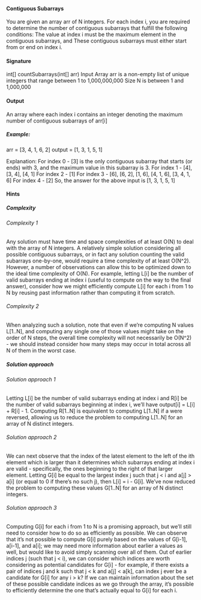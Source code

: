 
#### Contiguous Subarrays
You are given an array arr of N integers. For each index i, you are required to determine the number of contiguous subarrays that fulfill the following conditions:
The value at index i must be the maximum element in the contiguous subarrays, and
These contiguous subarrays must either start from or end on index i.

#### Signature
int[] countSubarrays(int[] arr)
Input
Array arr is a non-empty list of unique integers that range between 1 to 1,000,000,000
Size N is between 1 and 1,000,000
#### Output
An array where each index i contains an integer denoting the maximum number of contiguous subarrays of arr[i]
##### Example:
arr = [3, 4, 1, 6, 2]
output = [1, 3, 1, 5, 1]

Explanation:
For index 0 - [3] is the only contiguous subarray that starts (or ends) with 3, and the maximum value in this subarray is 3.
For index 1 - [4], [3, 4], [4, 1]
For index 2 - [1]
For index 3 - [6], [6, 2], [1, 6], [4, 1, 6], [3, 4, 1, 6]
For index 4 - [2]
So, the answer for the above input is [1, 3, 1, 5, 1]

#### Hints

##### Complexity

###### Complexity 1
Any solution must have time and space complexities of at least O(N) to deal with the array of N integers. A relatively simple solution considering all possible contiguous subarrays, or in fact any solution counting the valid subarrays one-by-one, would require a time complexity of at least O(N^2). However, a number of observations can allow this to be optimized down to the ideal time complexity of O(N). For example, letting L[i] be the number of valid subarrays ending at index i (useful to compute on the way to the final answer), consider how we might efficiently compute L[i] for each i from 1 to N by reusing past information rather than computing it from scratch.
###### Complexity 2
When analyzing such a solution, note that even if we’re computing N values L[1..N], and computing any single one of those values might take on the order of N steps, the overall time complexity will not necessarily be O(N^2) - we should instead consider how many steps may occur in total across all N of them in the worst case.


##### Solution approach
###### Solution approach 1
Letting L[i] be the number of valid subarrays ending at index i and R[i] be the number of valid subarrays beginning at index i, we’ll have output[i] = L[i] + R[i] - 1. Computing R[1..N] is equivalent to computing L[1..N] if a were reversed, allowing us to reduce the problem to computing L[1..N] for an array of N distinct integers.
###### Solution approach 2
We can next observe that the index of the latest element to the left of the ith element which is larger than it determines which subarrays ending at index i are valid - specifically, the ones beginning to the right of that larger element. Letting G[i] be equal to the largest index j such that j < i and a[j] > a[i] (or equal to 0 if there’s no such j), then L[i] = i - G[i]. We’ve now reduced the problem to computing these values G[1..N] for an array of N distinct integers.
###### Solution approach 3
Computing G[i] for each i from 1 to N is a promising approach, but we’ll still need to consider how to do so as efficiently as possible. We can observe that it’s not possible to compute G[i] purely based on the values of G[i-1], a[i-1], and a[i]; we may need more information about earlier a values as well, but would like to avoid simply scanning over all of them. Out of earlier indices j (such that j < i), we can consider which indices are worth considering as potential candidates for G[i] - for example, if there exists a pair of indices j and k such that j < k and a[j] < a[k], can index j ever be a candidate for G[i] for any i > k? If we can maintain information about the set of these possible candidate indices as we go through the array, it’s possible to efficiently determine the one that’s actually equal to G[i] for each i.

